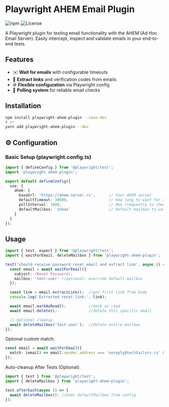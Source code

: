 # Playwright AHEM Email Plugin

![npm](https://img.shields.io/npm/v/playwright-ahem-plugin)
![License](https://img.shields.io/npm/l/playwright-ahem-plugin)

A Playwright plugin for testing email functionality with the AHEM (Ad Hoc Email Server). Easily intercept, inspect and validate emails in your end-to-end tests.

## Features

- ✉️ **Wait for emails** with configurable timeouts
- 📩 **Extract links** and verification codes from emails
- ⚙️ **Flexible configuration** via Playwright config
- 🔄 **Polling system** for reliable email checks

## Installation

```bash
npm install playwright-ahem-plugin --save-dev
# or
yarn add playwright-ahem-plugin --dev
```

## ⚙️ Configuration

### Basic Setup (playwright.config.ts)
```typescript
import { defineConfig } from '@playwright/test';
import 'playwright-ahem-plugin';

export default defineConfig({
  use: {
    ahem: {
      baseUrl: 'https://ahem.server.rs',      // Your AHEM server
      defaultTimeout: 30000,                  // How long to wait for an email
      pollInterval: 1000,                     // How frequently to check for email
      defaultMailbox: 'inbox'                 // Default mailbox to watch
    }
  }
});
```

## Usage

```typescript
import { test, expect } from '@playwright/test';
import { waitForEmail, deleteMailbox } from 'playwright-ahem-plugin';

test('should receive password reset email and extract link', async () => {
  const email = await waitForEmail({
    subject: /Reset Password/,
    mailbox: 'test-user' //optional: override default mailbox
  });

  const link = email.extractLink();  //get first link from body
  console.log('Extracted reset link:', link);

  await email.markAsRead();          //mark as read
  await email.delete();              //delete this specific email

  // Optional cleanup
  await deleteMailbox('test-user');  //delete entire mailbox
});
```

Optional custom match:
```typescript
const email = await waitForEmail({
  match: (email) => email.sender.address === 'noreply@techtailors.rs' && email.subject.includes('Confirm')
});
```

Auto-cleanup After Tests (Optional):
```typescript
import { test } from '@playwright/test';
import { deleteMailbox } from 'playwright-ahem-plugin';

test.afterEach(async () => {
  await deleteMailbox(); //Uses defaultMailbox from config
});
```

